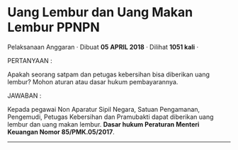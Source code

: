 Uang Lembur dan Uang Makan Lembur PPNPN
=======================================

Pelaksanaan Anggaran · Dibuat **05 APRIL 2018** · Dilihat **1051 kali** ·

PERTANYAAN :

Apakah seorang satpam dan petugas kebersihan bisa diberikan uang lembur? Mohon aturan atau dasar hukum pembayarannya. 

  

JAWABAN :

Kepada pegawai Non Aparatur Sipil Negara, Satuan Pengamanan, Pengemudi, Petugas Kebersihan dan Pramubakti dapat diberikan uang lembur dan uang makan lembur. **Dasar hukum Peraturan Menteri Keuangan Nomor 85/PMK.05/2017**. 

  
  
  

* * *